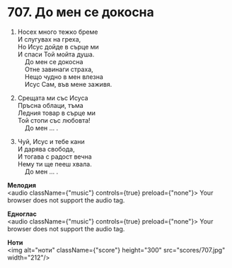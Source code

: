 # 707. До мен се докосна  

1. Носех много тежко бреме  
И слугувах на греха,  
Но Исус дойде в сърце ми  
И спаси Той мойта душа.  
    До мен се докосна  
    Отне завинаги страха,  
    Нещо чудно в мен влезна  
    Исус Сам, във мене заживя.  

2. Срещата ми със Исуса  
Пръсна облаци, тъма  
Ледния товар в сърце ми  
Той стопи със любовта!  
    До мен ... .  

3. Чуй, Исус и тебе кани  
И дарява свобода,  
И тогава с радост вечна  
Нему ти ще пееш хвала.  
    До мен ... .  

__Мелодия__  
<audio className={"music"} controls={true} preload={"none"}><source src="mp3/707.mp3" type="audio/mpeg"/>
Your browser does not support the audio tag.
</audio>  

__Едноглас__  
<audio className={"music"} controls={true} preload={"none"}><source src="transp/707.mp3" type="audio/mpeg"/>
Your browser does not support the audio tag.
</audio>  

__Ноти__  
<img alt="ноти" className={"score"} height="300" src="scores/707.jpg" width="212"/>
